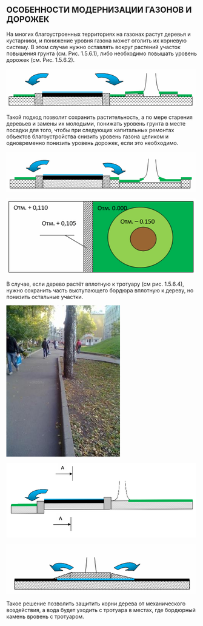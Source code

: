 ## ОСОБЕННОСТИ МОДЕРНИЗАЦИИ ГАЗОНОВ И ДОРОЖЕК

На многих благоустроенных территориях на газонах растут деревья и кустарники, и понижение уровня газона может оголить их корневую систему. В этом случае нужно оставлять вокруг растений участок повышения грунта (см. Рис. 1.5.6.1), либо необходимо повышать уровень дорожек (см. Рис. 1.5.6.2).

![Правильно!](/image/fig2_20.png "Правильно!")

Такой подход позволит сохранить растительность, а по мере старения деревьев и замены их молодыми, понижать уровень грунта в месте посадки для того, чтобы при следующих капитальных ремонтах объектов благоустройства снизить уровень газона целиком и одновременно понизить уровень дорожек, если это необходимо.

![Правильно!](/image/fig2_21.png "Правильно!")

![ ](/image/fig2_22.png " ")

В случае, если дерево растёт вплотную к тротуару (см рис. 1.5.6.4), нужно сохранить часть выступающего бордюра вплотную к дереву, но понизить остальные участки.

![Дерево](/image/fig2_23.jpg "Дерево")


![Правильно!](/image/fig2_24.png "Правильно!")


![вид А-А](/image/fig2_25.png "вид А-А")

Такое решение позволить защитить корни дерева от механического воздействия, а вода будет уходить с тротуара в местах, где бордюрный камень вровень с тротуаром.